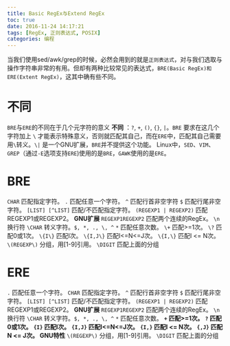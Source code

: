 ```yaml
---
title: Basic RegEx与Extend RegEx
toc: true
date: 2016-11-24 14:17:21
tags: [RegEx, 正则表达式, POSIX]
categories: 编程
---
```

当我们使用sed/awk/grep的时候，必然会用到的就是`正则表达式`，对与我们选取与操作字符串非常的有用。但却有两种比较常见的表达式，`BRE(Basic RegEx)和ERE(Extent RegEx)`，这其中确有些不同。
<!--more-->
# 不同
`BRE`与`ERE`的不同在于几个元字符的意义 __不同__ ：`?`, `+`, `()`, `{}`, `|`。`BRE` 要求在这几个字符加上 `\` 才能表示特殊意义，否则就匹配其自己，而在`ERE`中，匹配其自己需要用`\`转义。`\|` 是一个GNU扩展，`BRE`并不提供这个功能。
Linux中，`SED`、`VIM`、`GREP`（通过`-E`选项支持`ERE`)使用的是`BRE`，`GAWK`使用的是`ERE`。
# BRE
`CHAR`	匹配指定字符。
`.`	匹配任意一个字符。
`^`	匹配行首非空字符
`$`	匹配行尾非空字符。
`[LIST] [^LIST]`	匹配/不匹配指定字符。
`(REGEXP1 | REGEXP2)`	匹配REGEXP1或REGEXP2。 __GNU扩展__
`REGEXP1REGEXP2`	匹配两个连续的RegEx。
`\n`	换行符
`\CHAR`	转义字符。`$, *, ., \, ^`
`*`	匹配任意次数。
`\+`	匹配>=1次。
`\?`	匹配0或1次。
`\{I\}`	匹配I次。
`\{I,J\}`	匹配I<=N<=J次。
`\{I,\}`	匹配I <= N次。
`\(REGEXP\)`	分组，用\[1-9]引用。
`\DIGIT`	匹配上面的分组

# ERE

`.`	匹配任意一个字符。
`CHAR`	匹配指定字符。
`^`	匹配行首非空字符
`$`	匹配行尾非空字符。
`[LIST] [^LIST]`	匹配/不匹配指定字符。
`(REGEXP1 | REGEXP2)`	匹配REGEXP1或REGEXP2。 __GNU扩展__
`REGEXP1REGEXP2`	匹配两个连续的RegEx。
`\n`	换行符
`\CHAR`	转义字符。`$, *, ., \, ^`
`*`	匹配任意次数。
__`+`	匹配>=1次。__
__`?`	匹配0或1次。__
__`{I}`	匹配I次。__
__`{I,J}`	匹配I<=N<=J次。__
__`{I,}`	匹配I <= N次。__
__`{,J}`	匹配N <= J次。 GNU特性__
`\(REGEXP\)`	分组，用\[1-9]引用。
`\DIGIT`	匹配上面的分组

